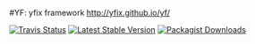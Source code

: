 #YF: yfix framework
http://yfix.github.io/yf/

[![Travis Status](https://travis-ci.org/yfix/yf.png?branch=master)](https://travis-ci.org/yfix/yf)
[![Latest Stable Version](https://poser.pugx.org/yfix/yf/v/stable.png)](https://packagist.org/packages/yfix/yf)
[![Packagist Downloads](https://poser.pugx.org/yfix/yf/downloads.png)](https://packagist.org/packages/yfix/yf)
<!---
[![Drone Status](https://drone.io/github.com/yfix/yf/status.png)](https://drone.io/github.com/yfix/yf/latest)
--->
<!---
[![Coverage Status](https://coveralls.io/repos/yfix/yf/badge.png?branch=master)](https://coveralls.io/r/yfix/yf?branch=master)
[![Dependencies Status](https://d2xishtp1ojlk0.cloudfront.net/d/10383867)](http://depending.in/yfix/yf)
--->
